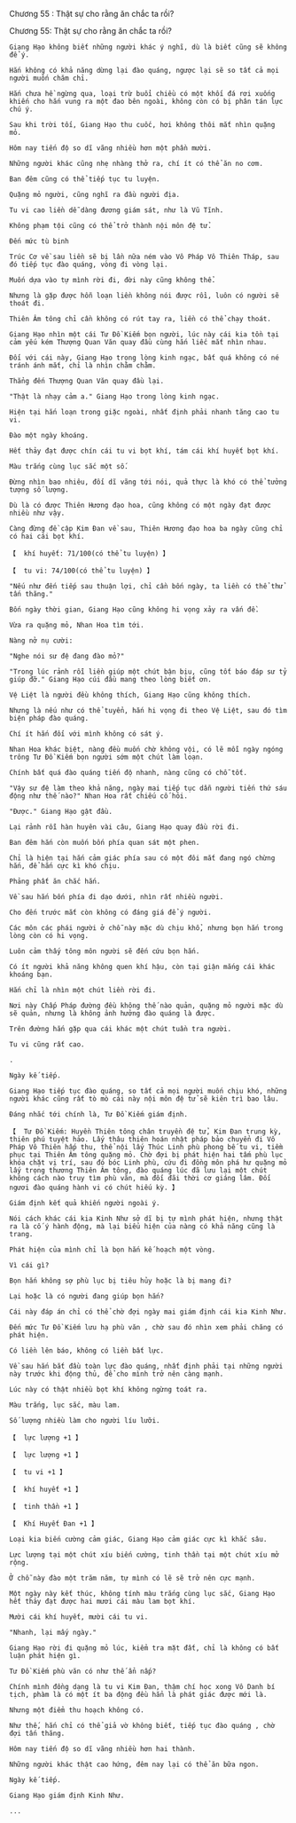 




Chương 55 : Thật sự cho rằng ăn chắc ta rồi?


Chương 55: Thật sự cho rằng ăn chắc ta rồi?

	Giang Hạo không biết những người khác ý nghĩ, dù là biết cũng sẽ không để ý.

	Hắn không có khả năng dừng lại đào quáng, ngược lại sẽ so tất cả mọi người muốn chăm chỉ.

	Hắn chưa hề ngừng qua, loại trừ buổi chiều có một khối đá rơi xuống khiến cho hắn vung ra một đao bên ngoài, không còn có bị phân tán lực chú ý.

	Sau khi trời tối, Giang Hạo thu cuốc, hơi không thôi mắt nhìn quặng mỏ.

	Hôm nay tiến độ so dĩ vãng nhiều hơn một phần mười.

	Những người khác cũng nhẹ nhàng thở ra, chí ít có thể ăn no cơm.

	Ban đêm cũng có thể tiếp tục tu luyện.

	Quặng mỏ người, cũng nghĩ ra đầu người địa.

	Tu vi cao liền dễ dàng đương giám sát, như là Vũ Tĩnh.

	Không phạm tội cũng có thể trở thành nội môn đệ tử.

	Đến mức tù binh

	Trúc Cơ về sau liền sẽ bị lần nữa ném vào Vô Pháp Vô Thiên Tháp, sau đó tiếp tục đào quáng, vòng đi vòng lại.

	Muốn dựa vào tự mình rời đi, đời này cũng không thể.

	Nhưng là gặp được hỗn loạn liền không nói được rồi, luôn có người sẽ thoát đi.

	Thiên Âm tông chỉ cần không có rút tay ra, liền có thể chạy thoát.

	Giang Hạo nhìn một cái Tư Đồ Kiếm bọn người, lúc này cái kia tồn tại cảm yếu kém Thượng Quan Văn quay đầu cùng hắn liếc mắt nhìn nhau.

	Đối với cái này, Giang Hạo trong lòng kinh ngạc, bất quá không có né tránh ánh mắt, chỉ là nhìn chằm chằm.

	Thẳng đến Thượng Quan Văn quay đầu lại.

	"Thật là nhạy cảm a." Giang Hạo trong lòng kinh ngạc.

	Hiện tại hắn loạn trong giặc ngoài, nhất định phải nhanh tăng cao tu vi.

	Đào một ngày khoáng.

	Hết thảy đạt được chín cái tu vi bọt khí, tám cái khí huyết bọt khí.

	Màu trắng cùng lục sắc một số.

	Đừng nhìn bao nhiêu, đối dĩ vãng tới nói, quả thực là khó có thể tưởng tượng số lượng.

	Dù là có được Thiên Hương đạo hoa, cũng không có một ngày đạt được nhiều như vậy.

	Càng đừng đề cập Kim Đan về sau, Thiên Hương đạo hoa ba ngày cũng chỉ có hai cái bọt khí.

	【  khí huyết: 71/100(có thể tu luyện) 】

	【  tu vi: 74/100(có thể tu luyện) 】

	"Nếu như đến tiếp sau thuận lợi, chỉ cần bốn ngày, ta liền có thể thử tấn thăng."

	Bốn ngày thời gian, Giang Hạo cũng không hi vọng xảy ra vấn đề.

	Vừa ra quặng mỏ, Nhan Hoa tìm tới.

	Nàng nở nụ cười:

	"Nghe nói sư đệ đang đào mỏ?"

	"Trong lúc rảnh rỗi liền giúp một chút bận bịu, cũng tốt báo đáp sư tỷ giúp đỡ." Giang Hạo cúi đầu mang theo lòng biết ơn.

	Vệ Liệt là người đều không thích, Giang Hạo cũng không thích.

	Nhưng là nếu như có thể tuyển, hắn hi vọng đi theo Vệ Liệt, sau đó tìm biện pháp đào quáng.

	Chí ít hắn đối với mình không có sát ý.

	Nhan Hoa khác biệt, nàng đều muốn chờ không vội, có lẽ mỗi ngày ngóng trông Tư Đồ Kiếm bọn người sớm một chút làm loạn.

	Chính bất quá đào quáng tiến độ nhanh, nàng cũng có chỗ tốt.

	"Vậy sư đệ làm theo khả năng, ngày mai tiếp tục dẫn người tiến thứ sáu động như thế nào?" Nhan Hoa rất chiếu cố hỏi.

	"Được." Giang Hạo gật đầu.

	Lại rảnh rỗi hàn huyên vài câu, Giang Hạo quay đầu rời đi.

	Ban đêm hắn còn muốn bốn phía quan sát một phen.

	Chỉ là hiện tại hắn cảm giác phía sau có một đôi mắt đang ngó chừng hắn, để hắn cực kì khó chịu.

	Phảng phất ăn chắc hắn.

	Về sau hắn bốn phía đi dạo dưới, nhìn rất nhiều người.

	Cho đến trước mắt còn không có đáng giá để ý người.

	Các môn các phái người ở chỗ này mặc dù chịu khổ, nhưng bọn hắn trong lòng còn có hi vọng.

	Luôn cảm thấy tông môn người sẽ đến cứu bọn hắn.

	Có ít người khả năng không quen khí hậu, còn tại giận mắng cái khác khoáng bạn.

	Hắn chỉ là nhìn một chút liền rời đi.

	Nơi này Chấp Pháp đường đều không thế nào quản, quặng mỏ người mặc dù sẽ quản, nhưng là không ảnh hưởng đào quáng là được.

	Trên đường hắn gặp qua cái khác một chút tuần tra người.

	Tu vi cũng rất cao.

	.

	Ngày kế tiếp.

	Giang Hạo tiếp tục đào quáng, so tất cả mọi người muốn chịu khó, những người khác cũng rất tò mò cái này nội môn đệ tử sẽ kiên trì bao lâu.

	Đáng nhắc tới chính là, Tư Đồ Kiếm giám định.

	【  Tư Đồ Kiếm: Huyền Thiên tông chân truyền đệ tử, Kim Đan trung kỳ, thiên phú tuyệt hảo. Lấy thâu thiên hoán nhật pháp bảo chuyển đi Vô Pháp Vô Thiên hấp thu, thể nội lấy Thúc Linh phù phong bế tu vi, tiềm phục tại Thiên Âm tông quặng mỏ. Chờ đợi bị phát hiện hai tấm phù lục khóa chặt vị trí, sau đó bóc Linh phù, cứu đi đồng môn phá hư quặng mỏ lấy trọng thương Thiên Âm tông, đào quáng lúc đã lưu lại một chút không cách nào truy tìm phù văn, mà đối đãi thời cơ giáng lâm. Đối ngươi đào quáng hành vi có chút hiếu kỳ. 】

	Giám định kết quả khiến người ngoài ý.

	Nói cách khác cái kia Kinh Như sở dĩ bị tự mình phát hiện, nhưng thật ra là cố ý hành động, mà lại biểu hiện của nàng có khả năng cũng là trang.

	Phát hiện của mình chỉ là bọn hắn kế hoạch một vòng.

	Vì cái gì?

	Bọn hắn không sợ phù lục bị tiêu hủy hoặc là bị mang đi?

	Lại hoặc là có người đang giúp bọn hắn?

	Cái này đáp án chỉ có thể chờ đợi ngày mai giám định cái kia Kinh Như.

	Đến mức Tư Đồ Kiếm lưu hạ phù văn , chờ sau đó nhìn xem phải chăng có phát hiện.

	Có liền lên báo, không có liền bất lực.

	Về sau hắn bắt đầu toàn lực đào quáng, nhất định phải tại những người này trước khi động thủ, để cho mình trở nên càng mạnh.

	Lúc này có thật nhiều bọt khí không ngừng toát ra.

	Màu trắng, lục sắc, màu lam.

	Số lượng nhiều làm cho người líu lưỡi.

	【  lực lượng +1 】

	【  lực lượng +1 】

	【  tu vi +1 】

	【  khí huyết +1 】

	【  tinh thần +1 】

	【  Khí Huyết Đan +1 】

	Loại kia biến cường cảm giác, Giang Hạo cảm giác cực kì khắc sâu.

	Lực lượng tại một chút xíu biến cường, tinh thần tại một chút xíu mở rộng.

	Ở chỗ này đào một trăm năm, tự mình có lẽ sẽ trở nên cực mạnh.

	Một ngày này kết thúc, không tính màu trắng cùng lục sắc, Giang Hạo hết thảy đạt được hai mươi cái màu lam bọt khí.

	Mười cái khí huyết, mười cái tu vi.

	"Nhanh, lại mấy ngày."

	Giang Hạo rời đi quặng mỏ lúc, kiểm tra mặt đất, chỉ là không có bất luận phát hiện gì.

	Tư Đồ Kiếm phù văn có như thế ẩn nấp?

	Chính mình đồng dạng là tu vi Kim Đan, thậm chí học xong Vô Danh bí tịch, phàm là có một ít ba động đều hẳn là phát giác được mới là.

	Nhưng một điểm thu hoạch không có.

	Như thế, hắn chỉ có thể giả vờ không biết, tiếp tục đào quáng , chờ đợi tấn thăng.

	Hôm nay tiến độ so dĩ vãng nhiều hơn hai thành.

	Những người khác thật cao hứng, đêm nay lại có thể ăn bữa ngon.

	Ngày kế tiếp.

	Giang Hạo giám định Kinh Như.

	...




